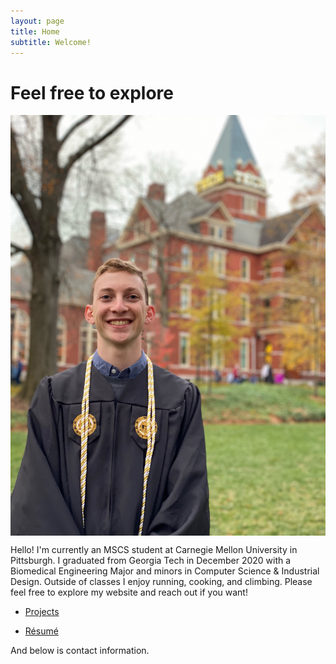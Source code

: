 ```yaml
---
layout: page
title: Home
subtitle: Welcome!
---
```


# Feel free to explore
<img src="https://github.com/nathanluskey/personalWebsite/blob/master/docs/assets/NathanLuskeyPicture.jpg?raw=true" align="center" width="900vw"/>

Hello! I'm currently an MSCS student at Carnegie Mellon University in Pittsburgh. I graduated from Georgia Tech in December 2020 with a Biomedical Engineering Major and minors in Computer Science & Industrial Design. Outside of classes I enjoy running, cooking, and climbing. Please feel free to explore my website and reach out if you want!

- [Projects](projects/index.html)

- [Résumé](assets/LuskeyResume2020_NO_PHONE.pdf)  

And below is contact information.
